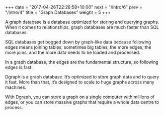 +++
date = "2017-04-26T22:28:58+10:00"
next = "/intro/6"
prev = "/intro/4"
title = "Graph Databases"
weight = 5
+++

A graph database is a database optimized for storing and querying graphs.  When it comes to relationships, graph databases are much faster than SQL databases.

SQL databases get bogged down by graph-like data because following
edges means joining tables; sometimes big tables; the more edges, the
more joins, and the more data needs to be loaded and processed.

In a graph database, the edges are the fundamental structure, so following edges is fast.

Dgraph is a graph database.  It’s optimized to store graph data and to query it fast.  More than that, it’s designed to scale to huge graphs across many machines.

With Dgraph, you can store a graph on a single computer with millions of edges, or you can store massive graphs that require a whole data centre to process.
